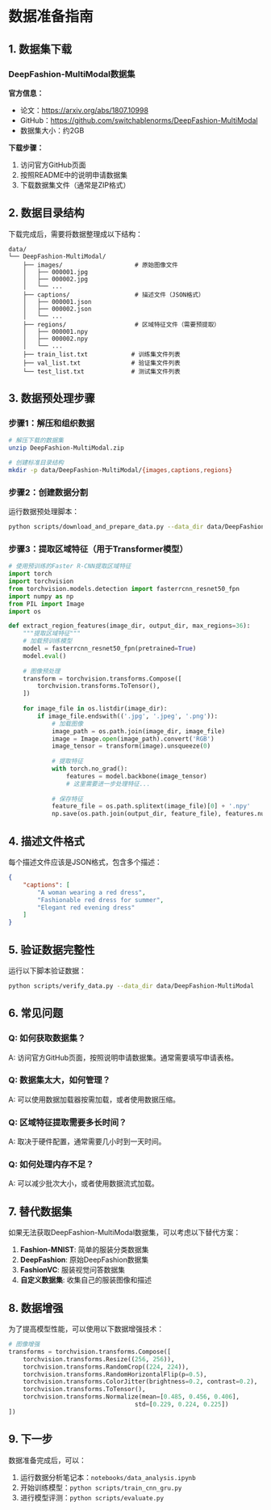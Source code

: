 # 数据准备指南

## 1. 数据集下载

### DeepFashion-MultiModal数据集

**官方信息：**
- 论文：https://arxiv.org/abs/1807.10998
- GitHub：https://github.com/switchablenorms/DeepFashion-MultiModal
- 数据集大小：约2GB

**下载步骤：**
1. 访问官方GitHub页面
2. 按照README中的说明申请数据集
3. 下载数据集文件（通常是ZIP格式）

## 2. 数据目录结构

下载完成后，需要将数据整理成以下结构：

```
data/
└── DeepFashion-MultiModal/
    ├── images/                    # 原始图像文件
    │   ├── 000001.jpg
    │   ├── 000002.jpg
    │   └── ...
    ├── captions/                  # 描述文件（JSON格式）
    │   ├── 000001.json
    │   ├── 000002.json
    │   └── ...
    ├── regions/                   # 区域特征文件（需要预提取）
    │   ├── 000001.npy
    │   ├── 000002.npy
    │   └── ...
    ├── train_list.txt            # 训练集文件列表
    ├── val_list.txt              # 验证集文件列表
    └── test_list.txt             # 测试集文件列表
```

## 3. 数据预处理步骤

### 步骤1：解压和组织数据
```bash
# 解压下载的数据集
unzip DeepFashion-MultiModal.zip

# 创建标准目录结构
mkdir -p data/DeepFashion-MultiModal/{images,captions,regions}
```

### 步骤2：创建数据分割
运行数据预处理脚本：
```bash
python scripts/download_and_prepare_data.py --data_dir data/DeepFashion-MultiModal --prepare
```

### 步骤3：提取区域特征（用于Transformer模型）
```python
# 使用预训练的Faster R-CNN提取区域特征
import torch
import torchvision
from torchvision.models.detection import fasterrcnn_resnet50_fpn
import numpy as np
from PIL import Image
import os

def extract_region_features(image_dir, output_dir, max_regions=36):
    """提取区域特征"""
    # 加载预训练模型
    model = fasterrcnn_resnet50_fpn(pretrained=True)
    model.eval()
    
    # 图像预处理
    transform = torchvision.transforms.Compose([
        torchvision.transforms.ToTensor(),
    ])
    
    for image_file in os.listdir(image_dir):
        if image_file.endswith(('.jpg', '.jpeg', '.png')):
            # 加载图像
            image_path = os.path.join(image_dir, image_file)
            image = Image.open(image_path).convert('RGB')
            image_tensor = transform(image).unsqueeze(0)
            
            # 提取特征
            with torch.no_grad():
                features = model.backbone(image_tensor)
                # 这里需要进一步处理特征...
            
            # 保存特征
            feature_file = os.path.splitext(image_file)[0] + '.npy'
            np.save(os.path.join(output_dir, feature_file), features.numpy())
```

## 4. 描述文件格式

每个描述文件应该是JSON格式，包含多个描述：

```json
{
    "captions": [
        "A woman wearing a red dress",
        "Fashionable red dress for summer",
        "Elegant red evening dress"
    ]
}
```

## 5. 验证数据完整性

运行以下脚本验证数据：
```bash
python scripts/verify_data.py --data_dir data/DeepFashion-MultiModal
```

## 6. 常见问题

### Q: 如何获取数据集？
A: 访问官方GitHub页面，按照说明申请数据集。通常需要填写申请表格。

### Q: 数据集太大，如何管理？
A: 可以使用数据加载器按需加载，或者使用数据压缩。

### Q: 区域特征提取需要多长时间？
A: 取决于硬件配置，通常需要几小时到一天时间。

### Q: 如何处理内存不足？
A: 可以减少批次大小，或者使用数据流式加载。

## 7. 替代数据集

如果无法获取DeepFashion-MultiModal数据集，可以考虑以下替代方案：

1. **Fashion-MNIST**: 简单的服装分类数据集
2. **DeepFashion**: 原始DeepFashion数据集
3. **FashionVC**: 服装视觉问答数据集
4. **自定义数据集**: 收集自己的服装图像和描述

## 8. 数据增强

为了提高模型性能，可以使用以下数据增强技术：

```python
# 图像增强
transforms = torchvision.transforms.Compose([
    torchvision.transforms.Resize((256, 256)),
    torchvision.transforms.RandomCrop((224, 224)),
    torchvision.transforms.RandomHorizontalFlip(p=0.5),
    torchvision.transforms.ColorJitter(brightness=0.2, contrast=0.2),
    torchvision.transforms.ToTensor(),
    torchvision.transforms.Normalize(mean=[0.485, 0.456, 0.406], 
                                   std=[0.229, 0.224, 0.225])
])
```

## 9. 下一步

数据准备完成后，可以：
1. 运行数据分析笔记本：`notebooks/data_analysis.ipynb`
2. 开始训练模型：`python scripts/train_cnn_gru.py`
3. 进行模型评测：`python scripts/evaluate.py`
